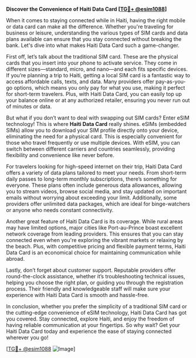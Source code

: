 **Discover the Convenience of Haiti Data Card [[TG💪+ @esim1088](https://t.me/s/esim1088)]**

When it comes to staying connected while in Haiti, having the right mobile or data card can make all the difference. Whether you're traveling for business or leisure, understanding the various types of SIM cards and data plans available can ensure that you stay connected without breaking the bank. Let's dive into what makes Haiti Data Card such a game-changer.

First off, let’s talk about the traditional SIM card. These are the physical cards that you insert into your phone to activate service. They come in different sizes—standard, micro, and nano—and each fits specific devices. If you’re planning a trip to Haiti, getting a local SIM card is a fantastic way to access affordable calls, texts, and data. Many providers offer pay-as-you-go options, which means you only pay for what you use, making it perfect for short-term travelers. Plus, with Haiti Data Card, you can easily top up your balance online or at any authorized retailer, ensuring you never run out of minutes or data.

But what if you don’t want to deal with swapping out SIM cards? Enter eSIM technology! This is where **Haiti Data Card** really shines. eSIMs (embedded SIMs) allow you to download your SIM profile directly onto your device, eliminating the need for a physical card. This is especially convenient for those who travel frequently or use multiple devices. With eSIM, you can switch between different carriers and countries seamlessly, providing flexibility and convenience like never before. 

For travelers looking for high-speed internet on their trip, Haiti Data Card offers a variety of data plans tailored to meet your needs. From short-term daily passes to long-term monthly subscriptions, there’s something for everyone. These plans often include generous data allowances, allowing you to stream videos, browse social media, and stay updated on important emails without worrying about exceeding your limit. Additionally, some providers offer unlimited data packages, which are ideal for binge-watchers or anyone who needs constant connectivity.

Another great feature of Haiti Data Card is its coverage. While rural areas may have limited options, major cities like Port-au-Prince boast excellent network coverage from leading providers. This ensures that you can stay connected even when you're exploring the vibrant markets or relaxing by the beach. Plus, with competitive pricing and flexible payment terms, Haiti Data Card is an economical choice for maintaining communication while abroad.

Lastly, don’t forget about customer support. Reputable providers offer round-the-clock assistance, whether it’s troubleshooting technical issues, helping you choose the right plan, or guiding you through the registration process. Their friendly and knowledgeable staff will make sure your experience with Haiti Data Card is smooth and hassle-free.

In conclusion, whether you prefer the simplicity of a traditional SIM card or the cutting-edge convenience of eSIM technology, Haiti Data Card has got you covered. Stay connected, explore Haiti, and enjoy the freedom of having reliable communication at your fingertips. So why wait? Get your Haiti Data Card today and experience the ease of staying connected wherever you go!

[[TG💪+ @esim1088](https://t.me/s/esim1088) ![Image](https://i.postimg.cc/Y0z9fWf4/image.png)]